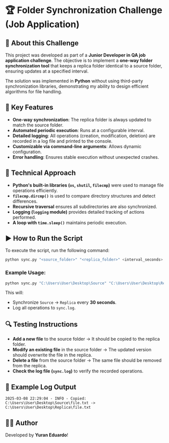 # 🏆 Folder Synchronization Challenge (Job Application)

## 📌 About this Challenge
This project was developed as part of a **Junior Developer in QA job application challenge**. The objective is to implement a **one-way folder synchronization tool** that keeps a replica folder identical to a source folder, ensuring updates at a specified interval.

The solution was implemented in **Python** without using third-party synchronization libraries, demonstrating my ability to design efficient algorithms for file handling.

## 🚀 Key Features
- **One-way synchronization**: The replica folder is always updated to match the source folder.
- **Automated periodic execution**: Runs at a configurable interval.
- **Detailed logging**: All operations (creation, modification, deletion) are recorded in a log file and printed to the console.
- **Customizable via command-line arguments**: Allows dynamic configuration.
- **Error handling**: Ensures stable execution without unexpected crashes.

## 📂 Technical Approach
- **Python's built-in libraries (`os`, `shutil`, `filecmp`)** were used to manage file operations efficiently.
- **`filecmp.dircmp()`** is used to compare directory structures and detect differences.
- **Recursive traversal** ensures all subdirectories are also synchronized.
- **Logging (`logging` module)** provides detailed tracking of actions performed.
- **A loop with `time.sleep()`** maintains periodic execution.

## ▶️ How to Run the Script
To execute the script, run the following command:

```sh
python sync.py "<source_folder>" "<replica_folder>" <interval_seconds> "<log_file_path>"
```

### **Example Usage**:
```sh
python sync.py "C:\Users\User\Desktop\Source" "C:\Users\User\Desktop\Replica" 30 "C:\Users\User\Desktop\sync.log"
```
This will:
- Synchronize `Source` → `Replica` every **30 seconds**.
- Log all operations to `sync.log`.

## 🔍 Testing Instructions
- **Add a new file** to the source folder → It should be copied to the replica folder.
- **Modify an existing file** in the source folder → The updated version should overwrite the file in the replica.
- **Delete a file** from the source folder → The same file should be removed from the replica.
- **Check the log file (`sync.log`)** to verify the recorded operations.

## 📄 Example Log Output
```log
2025-03-08 22:29:04 - INFO - Copied: C:\Users\User\Desktop\Source\file.txt -> C:\Users\User\Desktop\Replica\file.txt
```

## 👨‍💻 Author
Developed by **Yuran Eduardo**!
